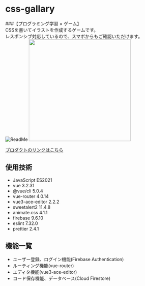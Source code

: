 # css-gallary
###【プログラミング学習 × ゲーム】<br>
CSSを書いてイラストを作成するゲームです。<br>
レスポンシブ対応しているので、スマボからもご確認いただけます。
![ReadMe](https://user-images.githubusercontent.com/97160510/165998300-01feb1dd-d823-4347-90c1-f451b58e3d7c.gif)
<img src="https://user-images.githubusercontent.com/97160510/166001575-6f8c088b-55c9-4b34-a9e6-5d691e1fed19.png" width="320px">

[プロダクトのリンクはこちら](https://css-gallary.web.app/)

## 使用技術
- JavaScript ES2021
- vue 3.2.31
- @vue/cli 5.0.4
- vue-router 4.0.14
- vue3-ace-editor 2.2.2
- sweetalert2 11.4.8
- animate.css 4.1.1
- firebase 9.6.10
- eslint 7.32.0
- prettier 2.4.1

## 機能一覧
- ユーザー登録、ログイン機能(Firebase Authentication)
- ルーティング機能(vue-router)
- エディタ機能(vue3-ace-editor)
- コード保存機能、データベース(Cloud Firestore)
